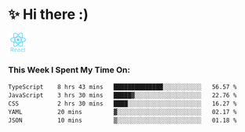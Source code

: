 <h1 align="left">✨ Hi there :)</h1>

  <a href="https://reactjs.org/" target="_blank" rel="noreferrer">   
    <img src="https://raw.githubusercontent.com/devicons/devicon/master/icons/react/react-original-wordmark.svg" alt="react" width="40"     
    height="40"/></a>
 
<h3 align="left">This Week I Spent My Time On:</h3>
<!--START_SECTION:waka-->

```txt
TypeScript    8 hrs 43 mins   ██████████████░░░░░░░░░░░   56.57 %
JavaScript    3 hrs 30 mins   █████▓░░░░░░░░░░░░░░░░░░░   22.76 %
CSS           2 hrs 30 mins   ████░░░░░░░░░░░░░░░░░░░░░   16.27 %
YAML          20 mins         ▓░░░░░░░░░░░░░░░░░░░░░░░░   02.17 %
JSON          10 mins         ▒░░░░░░░░░░░░░░░░░░░░░░░░   01.18 %
```

<!--END_SECTION:waka-->

